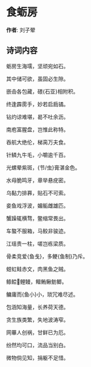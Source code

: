 # 食蛎房

**作者**: 刘子翚

## 诗词内容

蛎房生海壖，坚顽宛如石。

其中储可欲，虽固必生隙。

嵌喦各包藏，碨{石亚}相附积。

终逢霹雳手，妙若启扃𫔎。

钻灼谅难堪，曷不吐余沥。

南庖富腥盘，岂惟此称特。

吞航大绝伦，梯脔万夫食。

针鳞九牛毛，小嚼逾千百。

光螺晕紫斑，{节/虫}膏湛金色。

水母脆鸣牙，章举悬疣密。

乌黏力排奡，贴石不可索。

妾鱼戏浮波，媚鲘雌雄匹。

蟹躁辄横骛，鳖缩常畏出。

车螯不服箱，马鲛非骏迹。

江瑶贵一柱，嗟岂栋梁质。

骨柔竞爱{鱼戋}，多鲠{鱼制}乃斥。

蚶虹鲑赤文，肉黑鱼之贼。

鲦鲿𫚢鲤鳗，鳣鲔鳅鲂鲫。

鳙庸而{鱼小}小，琐冗难尽述。

包涵知海量，长养荷天德。

贪生族类繁，失地波涛窄。

网罼人创祸，甘鲜已为厄。

纷然均可口，流品当别白。

微物倘见知，捐躯不足惜。

